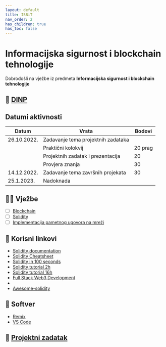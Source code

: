 ```yaml
---
layout: default
title: ISBiT
nav_order: 2
has_children: true
has_toc: false
---
```


# Informacijska sigurnost i blockchain tehnologije 
Dobrodošli na vježbe iz predmeta **Informacijska sigurnost i blockchain tehnologije**

## 📅 [DINP](https://www.inf.uniri.hr/images/nastava/izvedbeni/2022_2023/DS/1_godina/DINP_ISBT_2022_2023.pdf)

## Datumi aktivnosti
| Datum | Vrsta | Bodovi |
| ----- | ----- | --------|
| 26.10.2022.      | Zadavanje tema projektnih zadataka      |          | 
|       | Praktični kolokvij | 20  prag  |    
|       | Projektnih zadatak i prezentacija | 20      |
|       | Provjera znanja    | 30    | 
| 14.12.2022. | Zadavanje tema završnih projekata                    | 30      |
| 25.1.2023. | Nadoknada | |

## 👨‍💻 Vježbe
- [ ] [Blockchain](../blockchain-uvod)
- [ ] [Solidity](../solidity)
- [ ] [Implementacija pametnog ugovora na mreži](../pametni-ugovori)

## 🔗 Korisni linkovi  
- [Solidity documentation](https://docs.soliditylang.org/en/latest/)
- [Solidity Cheatsheet](https://docs.soliditylang.org/en/latest/cheatsheet.html)
- [Solidity in 100 seconds](https://www.youtube.com/watch?v=kdvVwGrV7ec)
- [Solidity tutorial 2h](https://www.youtube.com/watch?v=ipwxYa-F1uY&t=262s)
- [Solidity tutorial 16h](https://www.youtube.com/watch?v=M576WGiDBdQ&t=7843s)
- [Full Stack Web3 Development](https://www.youtube.com/watch?v=gyMwXuJrbJQ)
- [](https://ethereum.org/en/developers/tutorials/)
- [Awesome-solidity]( https://github.com/bkrem/awesome-solidity)

## 🧰 Softver
- [Remix](https://remix-project.org/)
- [VS Code](https://code.visualstudio.com/)

## 🚀 [Projektni zadatak](../isbit-projektni)
